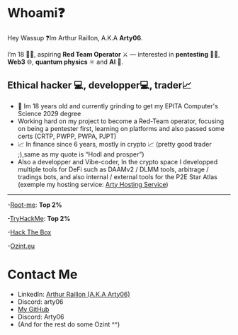# Whoami❓

Hey Wassup ❓Im Arthur Raillon, A.K.A **Arty06**.

I’m 18 🧑‍🎓, aspiring **Red Team Operator** ⚔️ — interested in **pentesting** 🕵️‍♂️, **Web3** 🌐, **quantum physics** ⚛️ and **AI** 🤖.

## Ethical hacker 💻, developper💻, trader📈

- 🚀 Im 18 years old and currently grinding to get my EPITA Computer's Science 2029 degree
- Working hard on my project to become a Red-Team operator, focusing on being a pentester first, learning on platforms and also passed some certs (CRTP, PWPP, PWPA, PJPT)
- 📈 In finance since 6 years, mostly in crypto 📈 (pretty good trader ;),same as my quote is “Hodl and prosper”)
- Also a developper and Vibe-coder, In the crypto space I developped multiple tools for DeFi such as DAAMv2 / DLMM tools, arbitrage / tradings bots, and also internal / external tools for the P2E Star Atlas (exemple my hosting service: [Arty Hosting Service](https://arty-hosting-service.vercel.app))


* * * 

-[Root-me](https://root-me.org/Arty06): **Top 2%**

-[TryHackMe](https://tryhackme.com/p/Arty06): **Top 2%**

-[Hack The Box](https://app.hackthebox.com/profile/1052974)

-[Ozint.eu](https://ozint.eu/ozinter/7907/)



# Contact Me

- LinkedIn: [Arthur Raillon (A.K.A Arty06)](https://www.linkedin.com/in/arthur-raillon-arty-b95b21256/)
- Discord: arty06
- [My GitHub](https://github.com/ArtyETH06)
- Discord: Arty06
- (And for the rest do some Ozint ^^)
